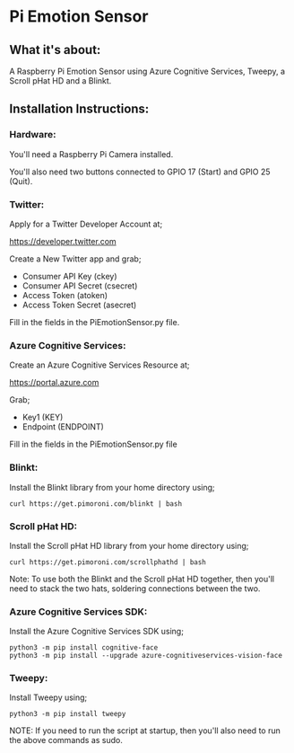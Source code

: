 # Pi Emotion Sensor

## What it's about:

A Raspberry Pi Emotion Sensor using Azure Cognitive Services, Tweepy, a Scroll pHat HD and a Blinkt.

## Installation Instructions:

### Hardware:

You'll need a Raspberry Pi Camera installed.

You'll also need two buttons connected to GPIO 17 (Start) and GPIO 25 (Quit).

### Twitter:

Apply for a Twitter Developer Account at;

https://developer.twitter.com

Create a New Twitter app and grab;

- Consumer API Key (ckey)
- Consumer API Secret (csecret)
- Access Token (atoken)
- Access Token Secret (asecret)

Fill in the fields in the PiEmotionSensor.py file.

### Azure Cognitive Services:

Create an Azure Cognitive Services Resource at;

https://portal.azure.com

Grab;

- Key1 (KEY)
- Endpoint (ENDPOINT)

Fill in the fields in the PiEmotionSensor.py file

### Blinkt:

Install the Blinkt library from your home directory using;

```shell
curl https://get.pimoroni.com/blinkt | bash
```

### Scroll pHat HD:

Install the Scroll pHat HD library from your home directory using;

```shell
curl https://get.pimoroni.com/scrollphathd | bash
```

Note: To use both the Blinkt and the Scroll pHat HD together, then you'll need to stack the two hats, soldering connections between the two.

### Azure Cognitive Services SDK:

Install the Azure Cognitive Services SDK using;

```shell
python3 -m pip install cognitive-face
python3 -m pip install --upgrade azure-cognitiveservices-vision-face
```

### Tweepy:

Install Tweepy using;

```shell
python3 -m pip install tweepy
```

NOTE: If you need to run the script at startup, then you'll also need to run the above commands as sudo.
